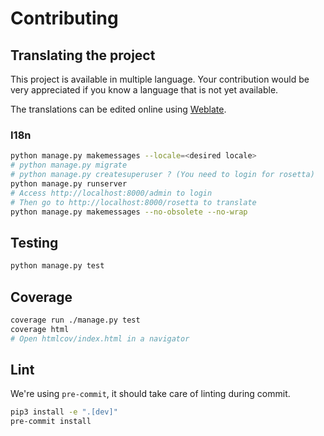 # Contributing

## Translating the project

This project is available in multiple language. Your contribution would be very
appreciated if you know a language that is not yet available.

The translations can be edited online using
[Weblate](https://hosted.weblate.org/engage/django-zxcvbn-password-validator/).

### I18n

```bash
python manage.py makemessages --locale=<desired locale>
# python manage.py migrate
# python manage.py createsuperuser ? (You need to login for rosetta)
python manage.py runserver
# Access http://localhost:8000/admin to login
# Then go to http://localhost:8000/rosetta to translate
python manage.py makemessages --no-obsolete --no-wrap
```

## Testing

```bash
python manage.py test
```

## Coverage

```bash
coverage run ./manage.py test
coverage html
# Open htmlcov/index.html in a navigator
```

## Lint

We're using `pre-commit`, it should take care of linting during commit.

```bash
pip3 install -e ".[dev]"
pre-commit install
```
